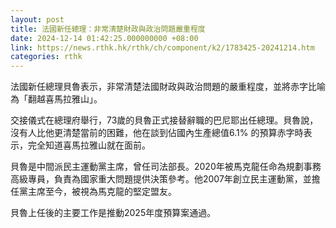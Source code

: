 ```yaml
---
layout: post
title: 法國新任總理：非常清楚財政與政治問題嚴重程度
date: 2024-12-14 01:42:25.000000000 +08:00
link: https://news.rthk.hk/rthk/ch/component/k2/1783425-20241214.htm
categories: rthk
---
```


法國新任總理貝魯表示，非常清楚法國財政與政治問題的嚴重程度，並將赤字比喻為「翻越喜馬拉雅山」。

交接儀式在總理府舉行，73歲的貝魯正式接替辭職的巴尼耶出任總理。貝魯說，沒有人比他更清楚當前的困難，他在談到佔國內生產總值6.1% 的預算赤字時表示，完全知道喜馬拉雅山就在面前。

貝魯是中間派民主運動黨主席，曾任司法部長。2020年被馬克龍任命為規劃事務高級專員，負責為國家重大問題提供決策參考。他2007年創立民主運動黨，並擔任黨主席至今，被視為馬克龍的堅定盟友。

貝魯上任後的主要工作是推動2025年度預算案通過。

